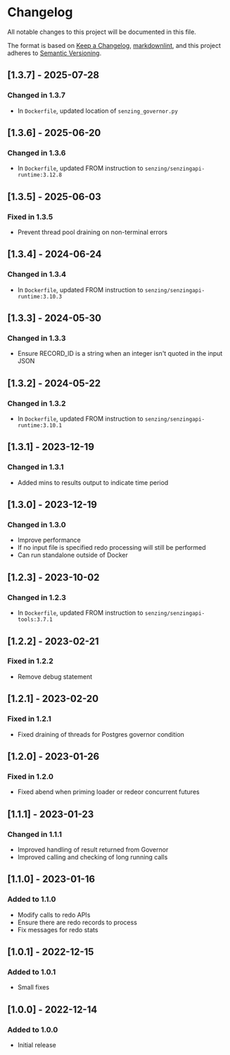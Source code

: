 # Changelog

All notable changes to this project will be documented in this file.

The format is based on [Keep a Changelog](https://keepachangelog.com/en/1.0.0/),
[markdownlint](https://dlaa.me/markdownlint/),
and this project adheres to [Semantic Versioning](https://semver.org/spec/v2.0.0.html).

## [1.3.7] - 2025-07-28

### Changed in 1.3.7

- In `Dockerfile`, updated location of `senzing_governor.py`

## [1.3.6] - 2025-06-20

### Changed in 1.3.6

- In `Dockerfile`, updated FROM instruction to `senzing/senzingapi-runtime:3.12.8`

## [1.3.5] - 2025-06-03

### Fixed in 1.3.5

- Prevent thread pool draining on non-terminal errors

## [1.3.4] - 2024-06-24

### Changed in 1.3.4

- In `Dockerfile`, updated FROM instruction to `senzing/senzingapi-runtime:3.10.3`

## [1.3.3] - 2024-05-30

### Changed in 1.3.3

- Ensure RECORD_ID is a string when an integer isn't quoted in the input JSON

## [1.3.2] - 2024-05-22

### Changed in 1.3.2

- In `Dockerfile`, updated FROM instruction to `senzing/senzingapi-runtime:3.10.1`

## [1.3.1] - 2023-12-19

### Changed in 1.3.1

- Added mins to results output to indicate time period

## [1.3.0] - 2023-12-19

### Changed in 1.3.0

- Improve performance
- If no input file is specified redo processing will still be performed
- Can run standalone outside of Docker

## [1.2.3] - 2023-10-02

### Changed in 1.2.3

- In `Dockerfile`, updated FROM instruction to `senzing/senzingapi-tools:3.7.1`

## [1.2.2] - 2023-02-21

### Fixed in 1.2.2

- Remove debug statement

## [1.2.1] - 2023-02-20

### Fixed in 1.2.1

- Fixed draining of threads for Postgres governor condition

## [1.2.0] - 2023-01-26

### Fixed in 1.2.0

- Fixed abend when priming loader or redeor concurrent futures

## [1.1.1] - 2023-01-23

### Changed in 1.1.1

- Improved handling of result returned from Governor
- Improved calling and checking of long running calls

## [1.1.0] - 2023-01-16

### Added to 1.1.0

- Modify calls to redo APIs
- Ensure there are redo records to process
- Fix messages for redo stats

## [1.0.1] - 2022-12-15

### Added to 1.0.1

- Small fixes

## [1.0.0] - 2022-12-14

### Added to 1.0.0

- Initial release
